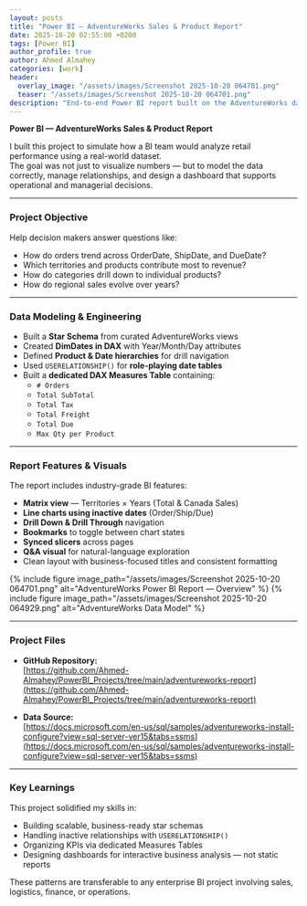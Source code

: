 ```yaml
---
layout: posts
title: "Power BI — AdventureWorks Sales & Product Report"
date: 2025-10-20 02:55:00 +0200
tags: [Power BI]
author_profile: true
author: Ahmed Almahey
categories: [work]
header:
  overlay_image: "/assets/images/Screenshot 2025-10-20 064701.png"
  teaser: "/assets/images/Screenshot 2025-10-20 064701.png"
description: "End-to-end Power BI report built on the AdventureWorks dataset — modeling sales data with star schema, role-playing dates, and interaction-ready analytical visuals."
---
```


**Power BI — AdventureWorks Sales & Product Report**

I built this project to simulate how a BI team would analyze retail performance using a real-world dataset.  
The goal was not just to visualize numbers — but to model the data correctly, manage relationships, and design a dashboard that supports operational and managerial decisions.

---

###  Project Objective

Help decision makers answer questions like:
- How do orders trend across OrderDate, ShipDate, and DueDate?
- Which territories and products contribute most to revenue?
- How do categories drill down to individual products?
- How do regional sales evolve over years?

---

###  Data Modeling & Engineering

- Built a **Star Schema** from curated AdventureWorks views  
- Created **DimDates in DAX** with Year/Month/Day attributes  
- Defined **Product & Date hierarchies** for drill navigation  
- Used `USERELATIONSHIP()` for **role-playing date tables**
- Built a **dedicated DAX Measures Table** containing:
  - `# Orders`
  - `Total SubTotal`
  - `Total Tax`
  - `Total Freight`
  - `Total Due`
  - `Max Qty per Product`

---

###  Report Features & Visuals

The report includes industry-grade BI features:

- **Matrix view** — Territories × Years (Total & Canada Sales)
- **Line charts using inactive dates** (Order/Ship/Due)
- **Drill Down & Drill Through** navigation  
- **Bookmarks** to toggle between chart states  
- **Synced slicers** across pages  
- **Q&A visual** for natural-language exploration  
- Clean layout with business-focused titles and consistent formatting

{% include figure image_path="/assets/images/Screenshot 2025-10-20 064701.png" alt="AdventureWorks Power BI Report — Overview" %}
{% include figure image_path="/assets/images/Screenshot 2025-10-20 064929.png" alt="AdventureWorks Data Model" %}

---

###  Project Files

- **GitHub Repository:**  
  [https://github.com/Ahmed-Almahey/PowerBI_Projects/tree/main/adventureworks-report](https://github.com/Ahmed-Almahey/PowerBI_Projects/tree/main/adventureworks-report)

- **Data Source:**  
  [https://docs.microsoft.com/en-us/sql/samples/adventureworks-install-configure?view=sql-server-ver15&tabs=ssms](https://docs.microsoft.com/en-us/sql/samples/adventureworks-install-configure?view=sql-server-ver15&tabs=ssms)

---

###  Key Learnings

This project solidified my skills in:
- Building scalable, business-ready star schemas  
- Handling inactive relationships with `USERELATIONSHIP()`  
- Organizing KPIs via dedicated Measures Tables  
- Designing dashboards for interactive business analysis — not static reports

These patterns are transferable to any enterprise BI project involving sales, logistics, finance, or operations.

